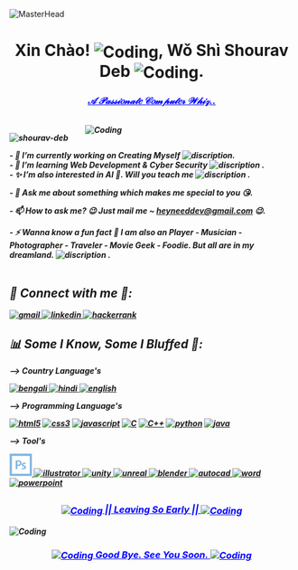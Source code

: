 ![MasterHead](https://i.pinimg.com/originals/ef/0b/3a/ef0b3a3aeda24cc5a5d4ca2f4294dada.gif)



<h1 align="center"><b>Xin Chào!
<img align="center" alt="Coding" width="30" src="https://i.pinimg.com/originals/26/df/44/26df447c41afd7bcffcf4c677e4bf56f.gif">, Wǒ Shì Shourav Deb <img align="center" alt="Coding" width="30" src="https://i.pinimg.com/originals/aa/94/ef/aa94ef2a63715ea27cddd00c39c4cb68.gif">.</h1>
<h3 align="center"; style="color:blue;"><i><u>𝒜 𝒫𝒶𝓈𝓈𝒾𝑜𝓃𝒶𝓉𝑒 𝒞𝑜𝓂𝓅𝓊𝓉𝑒𝓇 𝒲𝒽𝒾𝓏..</u></h3>
<br>
<img align="right" alt="Coding" width="370" src="https://i.pinimg.com/originals/0f/8e/10/0f8e10b4dc9707d222113df0aec0bf2f.gif">

<p align="left"> <img src="https://komarev.com/ghpvc/?username=shourav-deb&label=So,%20I%20am%20popular%20among&color=f88818&style=plastic" alt="shourav-deb" /></p>

<b>- 🧩 I’m currently working on Creating Myself <img alt="discription" width="30" src="https://i.pinimg.com/originals/99/cd/69/99cd696ea5e9e5e173baade198190e9c.gif">.<br>
<b>- 🧠 I’m learning **Web Development & Cyber Security <img alt="discription" width="40" src="https://i.pinimg.com/originals/fc/ac/6c/fcac6c816fe444f5442965d6da93e870.gif"> .**<br>
<b>- ✨ I’m also interested **in AI 🤖**. Will you teach me <img alt="discription" width="34" src="https://i.pinimg.com/originals/98/ff/14/98ff14483207d6af03ce01bcaaeee9f5.gif"> .

<b>- 💬 Ask me about **something which makes me special to you** 😘.

<b>- 📫 How to ask me? 😉 Just mail me ~ **heyneeddev@gmail.com** 😉.

<b>- ⚡ Wanna know a fun fact **🤫 I am also an  Player - Musician - Photographer - Traveler - Movie Geek - Foodie.       But all are in my dreamland. <img alt="discription" width="36" src="https://i.pinimg.com/originals/25/72/06/257206d377b0ad5c5c545b56c0b178ff.gif"> .**
<br><br>
<h2 align="left">📌 Connect with me 🤝:</h2>
<p align="left"> <a href="mailto:heyneeddev@gmail.com" target="_blank" rel="noreferrer"> <img src="https://i.pinimg.com/originals/5b/ed/dd/5bedddc0908bdbb4329d5e17a21caf0d.gif" alt="gmail" width="50" height="50"/> </a> 
<a href="https://www.linkedin.com/in/shouravdeb" target="_blank" rel="noreferrer"> <img src="https://i.pinimg.com/originals/bd/59/5a/bd595ade1287d1aa536cabf1bed379b8.gif" alt="linkedin" width="70" height="50"/> </a> 
<a href="https://www.hackerrank.com/shouravdeb" target="_blank" rel="noreferrer"> <img src="https://i.pinimg.com/originals/40/7d/7f/407d7fa1545401237d164219e0f2415a.gif" alt="hackerrank" width="40" height="50"/> </a></p>

<h2 align="left">📊 Some I Know, Some I Bluffed 🤞:</h2>
<p align="left">
 --> Country Language's

 <a href="" target="_blank" rel="noreferrer"> <img src="https://i.pinimg.com/originals/70/af/d5/70afd5096cf07bd75994c64f5c475f86.gif" alt="bengali" width="50" height="30"/> </a>
  <a href="" target="_blank" rel="noreferrer"> <img src="https://i.pinimg.com/originals/10/d6/94/10d6947819d3a0ae5bf6060da719fcc6.gif" alt="hindi" width="50" height="30"/> </a>
  <a href="https://i.pinimg.com/originals/e3/66/49/e366497f8a254f8588c8daf9fb851364.gif" target="_blank" rel="noreferrer"><meta http-equiv = "refresh" content = "1; url = https://www.tutorialspoint.com" /> <img src="https://i.pinimg.com/originals/e3/66/49/e366497f8a254f8588c8daf9fb851364.gif" alt="english" width="50" height="30"/> </a>
 
 --> Programming Language's 
 
 <a href="" target="_blank" rel="noreferrer"><img src="https://i.pinimg.com/originals/d9/14/d5/d914d51a88a57405aa2e92d6e039d559.gif" alt="html5" width="50" height="50"/></a>
 <a href="" target="_blank" rel="noreferrer"><img src="https://i.pinimg.com/originals/a5/f6/a3/a5f6a32e0b7536b8cccc17ea77bb2401.gif" alt="css3" width="50" height="50"/></a>
 <a href="" target="_blank" rel="noreferrer"><img src="https://i.pinimg.com/originals/fa/d3/a5/fad3a57446df8e28f19fd56a65e50baa.gif" alt="javascript" width="50" height="50"/></a>
 <a href="https://github.com/Shourav-Deb/Wonderland-A-Bus-Ticket-Booking-System" target="_blank" rel="noreferrer"><img src="https://i.pinimg.com/originals/9b/a0/2f/9ba02f5a83e30b95e0e1ed8428249edd.gif" alt="C" width="60" height="55"/></a>
 <a href="https://github.com/Shourav-Deb/Wonderland-A-Bus-Ticket-Booking-System" target="_blank" rel="noreferrer"><img src="https://i.pinimg.com/originals/ce/3f/9d/ce3f9d9f1301598253be4d707943f97e.gif" alt="C++" width="45" height="55"/></a>
 <a href="" target="_blank" rel="noreferrer"> <img src="https://i.pinimg.com/originals/ea/ff/a2/eaffa29ff89eb1b2dd8e469a5e1acf6f.gif" alt="python" width="60" height="60"/></a>
 <a href="https://github.com/Shourav-Deb/Lovely-An-Actor-Renting-And-Adaptation-Management-Application" target="_blank" rel="noreferrer"><img src="https://i.pinimg.com/originals/d4/b5/c4/d4b5c40f48f737f16e1d7d782941caac.gif" alt="java" width="55" height="75"/></a>

--> Tool's
 
<a href="https://www.photoshop.com/en" target="_blank" rel="noreferrer"> <img src="https://raw.githubusercontent.com/devicons/devicon/master/icons/photoshop/photoshop-line.svg" alt="photoshop" width="40" height="40"/> </a> 
 <a href="https://www.adobe.com/in/products/illustrator.html" target="_blank" rel="noreferrer"> <img src="https://www.vectorlogo.zone/logos/adobe_illustrator/adobe_illustrator-icon.svg" alt="illustrator" width="40" height="40"/> </a>
<a href="https://unity.com/" target="_blank" rel="noreferrer"> <img src="https://www.vectorlogo.zone/logos/unity3d/unity3d-icon.svg" alt="unity" width="40" height="40"/> </a> 
<a href="https://unrealengine.com/" target="_blank" rel="noreferrer"> <img src="https://raw.githubusercontent.com/kenangundogan/fontisto/036b7eca71aab1bef8e6a0518f7329f13ed62f6b/icons/svg/brand/unreal-engine.svg" alt="unreal" width="40" height="40"/> </a> 
<a href="https://www.blender.org/" target="_blank" rel="noreferrer"> <img src="https://download.blender.org/branding/community/blender_community_badge_white.svg" alt="blender" width="40" height="40"/> </a>
 <a href="https://github.com/Shourav-Deb/Autocad-Projects" target="_blank" rel="noreferrer"> <img src="https://download.blender.org/branding/community/blender_community_badge_white.svg" alt="autocad" width="40" height="40"/> </a>
 <a href="" target="_blank" rel="noreferrer"> <img src="https://i.pinimg.com/originals/a3/84/4f/a3844f1f00b4c3c578d2bace3b60bf24.gif" alt="word" width="45" height="45"/> </a>
 <a href="https://github.com/Shourav-Deb/Application-of-Calculus-in-Data-Mining./" target="_blank" rel="noreferrer"> <img src="https://i.pinimg.com/originals/fd/bc/af/fdbcaf5fa4edcd0f6edf6b16efebf67a.gif" alt="powerpoint" width="50" height="40"/> </a>
 </p>
  
<!--<h2 align="left">☕️ If you like what i do, maybe consider buying me a coffee/tea 🥺👉👈:</h2>
<p align="left"> <a href="https://www.blender.org/" target="_blank" rel="noreferrer"> <img src="https://download.blender.org/branding/community/blender_community_badge_white.svg" alt="blender" width="40" height="40"/> </a>
</p>--> 
 
 <h2></h2>
 <h3 align="center"; style="color:blue;"><i><u><img align="center" alt="Coding" width="50" src="https://i.pinimg.com/originals/3b/1a/3d/3b1a3d89dc965f415cd350d119090ea4.gif"> ||  Leaving So Early  || <img align="center" alt="Coding" width="50" src="https://i.pinimg.com/originals/3b/1a/3d/3b1a3d89dc965f415cd350d119090ea4.gif"></u></h3>
  
 <img align="center" alt="Coding" width="1000" hight="200" src="https://i.pinimg.com/originals/5a/e9/b5/5ae9b5886062c84a47af48e0ff571f27.gif">
<h3 align="center"; style="color:blue;"><i><u><img align="center" alt="Coding" width="70" src="https://i.pinimg.com/originals/0d/ac/7e/0dac7e14010362ff081e2167be218341.gif">  Good Bye. See You Soon. <img align="center" alt="Coding" width="70" src="https://i.pinimg.com/originals/0d/ac/7e/0dac7e14010362ff081e2167be218341.gif"></u></h3>
